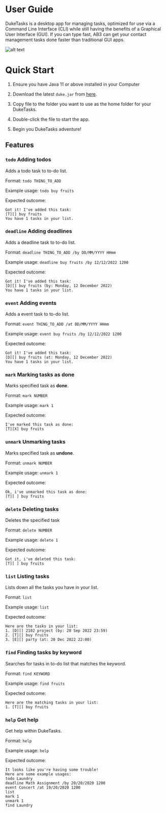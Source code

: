 # User Guide

DukeTasks is a desktop app for managing tasks, optimized for use via a Command Line Interface (CLI) while still having the benefits of a Graphical User Interface (GUI). If you can type fast, AB3 can get your contact management tasks done faster than traditional GUI apps.

![alt text](https://jsincorporated.github.io/ip/Ui.png)

# Quick Start

1) Ensure you have Java 11 or above installed in your Computer

2) Download the latest `duke.jar` from [here](https://github.com/jsincorporated/ip/releases).

3) Copy file to the folder you want to use as the home folder for your DukeTasks.

4) Double-click the file to start the app.

5) Begin you DukeTasks adventure!

## Features 

### `todo` Adding todos

Adds a todo task to to-do list.

Format: `todo THING_TO_ADD`

Example usage: `todo buy fruits`

Expected outcome:
```
Got it! I've added this task: 
[T][] buy fruits
You have 1 tasks in your list.
```

### `deadline` Adding deadlines

Adds a deadline task to to-do list.

Format: `deadline THING_TO_ADD /by DD/MM/YYYY HHmm`

Example usage: `deadline buy fruits /by 12/12/2022 1200`

Expected outcome:
```
Got it! I've added this task: 
[D][] buy fruits (by: Monday, 12 December 2022)
You have 1 tasks in your list.
```

### `event` Adding events

Adds a event task to to-do list.

Format: `event THING_TO_ADD /at DD/MM/YYYY HHmm`

Example usage: `event buy fruits /by 12/12/2022 1200`

Expected outcome:
```
Got it! I've added this task: 
[D][] buy fruits (at: Monday, 12 December 2022)
You have 1 tasks in your list.
```

### `mark` Marking tasks as done

Marks specified task as **done**.

Format: `mark NUMBER`

Example usage: `mark 1`

Expected outcome:
```
I've marked this task as done:
[T][X] buy fruits
```

### `unmark` Unmarking tasks

Marks specified task as **undone**.

Format: `unmark NUMBER`

Example usage: `unmark 1`

Expected outcome:
```
Ok, i've unmarked this task as done:
[T][ ] buy fruits
```

### `delete` Deleting tasks

Deletes the specified task

Format: `delete NUMBER`

Example usage: `delete 1`

Expected outcome:
```
Got it, i've deleted this task:
[T][ ] buy fruits
```

### `list` Listing tasks

Lists down all the tasks you have in your list.

Format: `list`

Example usage: `list`

Expected outcome:
```
Here are the tasks in your list:
1. [D][] 2102 project (by: 28 Sep 2022 23:59)
2. [T][] buy fruits 
3. [E][] party (at: 20 Dec 2022 22:00)
```

### `find` Finding tasks by keyword

Searches for tasks in to-do list that matches the keyword.

Format: `find KEYWORD`

Example usage: `find fruits`

Expected outcome:
```
Here are the matching tasks in your list:
1. [T][] buy fruits
```

### `help` Get help

Get help within DukeTasks.

Format: `help`

Example usage: `help`

Expected outcome:
```
It looks like you're having some trouble!
Here are some example usages:
todo Laundry
deadline Math Assignment /by 20/20/2020 1200
event Concert /at 19/20/2020 1200
list
mark 1
unmark 1
find Laundry
```


